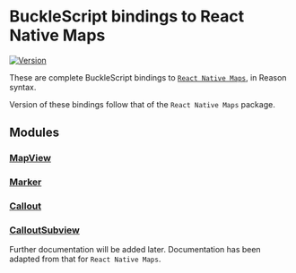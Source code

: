 # BuckleScript bindings to React Native Maps

[![Version](https://img.shields.io/npm/v/reason-react-native-maps.svg)](https://www.npmjs.com/package/reason-react-native-maps)

These are complete BuckleScript bindings to [`React Native Maps`](https://github.com/react-native-community/react-native-maps), in Reason syntax.

Version of these bindings follow that of the `React Native Maps` package.

## Modules

### [MapView](docs/MapView.md)
### [Marker](docs/Marker.md)
### [Callout](docs/Callout.md)
### [CalloutSubview](docs/CalloutSubview.md)

Further documentation will be added later. Documentation has been adapted from that for `React Native Maps`.
